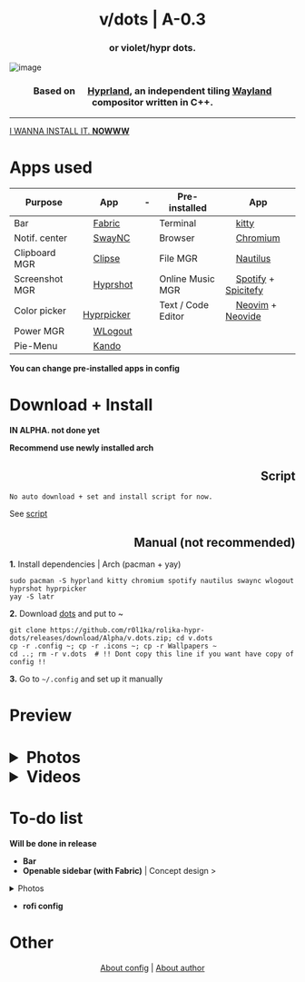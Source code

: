 <div align="center">
<h1>v/dots | A-0.3</h1>
<h3>or violet/hypr dots.</h3>
</div>

![image](https://github.com/user-attachments/assets/dfc096c0-5ad3-4068-8c8d-8f78da19c17c)

<div align="center">
<h3>Based on <img height="14" width="14" src="https://avatars.githubusercontent.com/u/107882187?s=200&v=4" /> <a href="https://hyprland.org/">Hyprland</a>, an independent tiling <a href="https://wayland.freedesktop.org/">Wayland</a> compositor written in C++.</h3>
</div>

****************************

[I WANNA INSTALL IT. **NOWWW**](https://github.com/r0l1ka/rolika-hypr-dots/blob/main/README.md#download--install)

<h1>Apps used</h1>

<div align="center">

| Purpose | App | - | Pre-installed | App |
| ------------ | ------------ | ------------ | ------------ | ------------ |
| Bar | <img height="14" width="14" src="https://avatars.githubusercontent.com/u/146791241?s=200&v=4" /> [Fabric](https://github.com/Fabric-Development/fabric) |  | Terminal |  <img height="14" width="14" src="https://upload.wikimedia.org/wikipedia/commons/2/2f/Kitty%28Terminal-emulator%29.png" /> [kitty](https://github.com/kovidgoyal/kitty) |
| Notif. center | <img height="14" width="14" src="https://cdn.simpleicons.org/linux/black" /> [SwayNC](https://github.com/ErikReider/SwayNotificationCenter) |  | Browser | <img height="14" width="14" src="https://www.chromium.org/_assets/icon-chromium-96.png" /> [Chromium](https://www.chromium.org/getting-involved/download-chromium/)  |
| Clipboard MGR | <img height="14" width="14" src="https://cdn.simpleicons.org/linux/black" /> [Clipse](https://github.com/savedra1/clipse) |  | File MGR | <img height="14" width="14" src="https://apps.gnome.org/icons/scalable/org.gnome.Nautilus.svg" /> [Nautilus](https://apps.gnome.org/en/Nautilus/) |
| Screenshot MGR | <img height="14" width="14" src="https://avatars.githubusercontent.com/u/107882187?s=200&v=4" /> [Hyprshot](https://github.com/Gustash/Hyprshot) | | Online Music MGR | <img height="14" width="14" src="https://upload.wikimedia.org/wikipedia/commons/7/75/Spotify_icon.png" /> [Spotify](https://spotify.com) +  [Spicitefy](https://spicetify.app) |
| Color picker | <img height="14" width="14" src="https://avatars.githubusercontent.com/u/107882187?s=200&v=4" /> [Hyprpicker](https://github.com/hyprwm/hyprpicker) |  | Text / Code Editor | <img height="14" width="14" src="https://upload.wikimedia.org/wikipedia/commons/0/07/Neovim-mark-flat.svg" /> [Neovim](https://neovim.io) + [Neovide](https://neovide.dev) |
| Power MGR | <img height="14" width="14" src="https://cdn.simpleicons.org/linux/black" /> [WLogout](https://github.com/ArtsyMacaw/wlogout)  |  |  |  |
| Pie-Menu | <img height="14" width="14" src="https://avatars.githubusercontent.com/u/130886533?s=200&v=4" /> [Kando](https://github.com/kando-menu/kando) |  |  |  |  |

</div>

**You can change pre-installed apps in config**


<div>
<h1>Download + Install</h1>
</div>

**IN ALPHA. not done yet**

**Recommend use newly installed arch**



<div align="right">

<h2>Script</h2>

</div>

```
No auto download + set and install script for now.
```

See [script](https://github.com/r0l1ka/rolika-hypr-dots/tree/main/script)


<div align="right">

<h2>Manual (not recommended)</h2>

</div>

**1.** Install dependencies | Arch (pacman + yay)
```
sudo pacman -S hyprland kitty chromium spotify nautilus swaync wlogout hyprshot hyprpicker
yay -S latr
```

**2.** Download [dots](https://github.com/r0l1ka/rolika-hypr-dots/releases/download/Alpha/v.dots.zip) and put to ~
```
git clone https://github.com/r0l1ka/rolika-hypr-dots/releases/download/Alpha/v.dots.zip; cd v.dots
cp -r .config ~; cp -r .icons ~; cp -r Wallpapers ~
cd ..; rm -r v.dots  # !! Dont copy this line if you want have copy of config !!
```

**3.** Go to `~/.config` and set up it manually



<h1>Preview<h1>
<details> 
  <summary>Photos</summary>



</details>

<details> 
  <summary>Videos</summary>



</details>

<h1>To-do list</h1>

**Will be done in release**
+ **Bar**
+ **Openable sidebar (with Fabric)** | Concept design >

<details> 
  <summary>Photos</summary>

![hypr sidebar@1x](https://github.com/user-attachments/assets/566ec93e-97e2-4f91-9edb-aa0f25ca8c4a)
![hypr sidebar copy@1x](https://github.com/user-attachments/assets/7c424335-4981-4002-95c7-55adb3fb4043)
![hypr sidebar copy 3@1x](https://github.com/user-attachments/assets/4e53aad3-19ab-4029-b340-6a89787469e5)
![hypr sidebar copy 2@1x](https://github.com/user-attachments/assets/848e3485-948b-4ee8-858f-1df9dd58defd)
![hypr sidebar (Sound)@1x](https://github.com/user-attachments/assets/47262711-aefe-4f1b-ad75-6aac946c26c3)
![hypr sidebar (Open'd Apps Collapse)@1x](https://github.com/user-attachments/assets/7575e55d-ad3e-4b95-b355-06b43aa0c3cf)
![hypr sidebar (Internet - Wi-Fi)@1x](https://github.com/user-attachments/assets/5b2ce7b0-8a29-42ab-ae9d-1d8ae6371ff3)
![hypr sidebar (Internet - Wi-Fi) Copy@1x](https://github.com/user-attachments/assets/4103a206-a641-4787-8faa-3fe38b663f53)
![hypr sidebar (Internet - Wi-Fi) Copy 2@1x](https://github.com/user-attachments/assets/612f692e-f135-420a-8c6d-0a4adf921eba)
![hypr sidebar (Bluetooth)@1x](https://github.com/user-attachments/assets/4a524289-5903-4b36-98c4-7c4f826e4419)

</details>

+ **rofi config**

<h1>Other</h1>

<div align="center">
  
[About config](https://github.com/r0l1ka/rolika-hypr-dots/blob/main/visual/aboutconfig.md) | [About author](https://t.me/rolika_bio)

</div>
